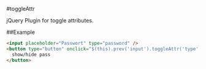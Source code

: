 #toggleAttr


jQuery Plugin for toggle attributes.

##Example
```html
<input placeholder="Passwort" type="password" />
<button type="button" onclick="$(this).prev('input').toggleAttr('type','text')">
  show/hide pass
</button>
```

